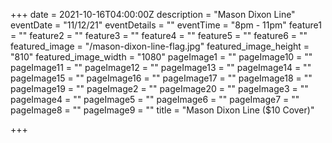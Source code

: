 +++
date = 2021-10-16T04:00:00Z
description = "Mason Dixon Line"
eventDate = "11/12/21"
eventDetails = ""
eventTime = "8pm - 11pm"
feature1 = ""
feature2 = ""
feature3 = ""
feature4 = ""
feature5 = ""
feature6 = ""
featured_image = "/mason-dixon-line-flag.jpg"
featured_image_height = "810"
featured_image_width = "1080"
pageImage1 = ""
pageImage10 = ""
pageImage11 = ""
pageImage12 = ""
pageImage13 = ""
pageImage14 = ""
pageImage15 = ""
pageImage16 = ""
pageImage17 = ""
pageImage18 = ""
pageImage19 = ""
pageImage2 = ""
pageImage20 = ""
pageImage3 = ""
pageImage4 = ""
pageImage5 = ""
pageImage6 = ""
pageImage7 = ""
pageImage8 = ""
pageImage9 = ""
title = "Mason Dixon Line ($10 Cover)"

+++
